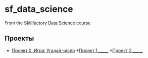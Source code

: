 # sf_data_science
From the [Skillfactory Data Science course](https://skillfactory.ru/data-scientist)

## Проекты

* [Проект 0. Игра: Угадай число](http://github.com/SkilfactoryDS/sf_data_science/tree/main/project_0)
*[Проект 1._____](____)
*[Проект 2._____](____)